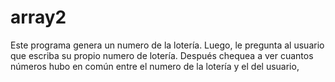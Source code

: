 array2
======

Este programa genera un numero de la lotería. Luego, le pregunta al usuario que escriba su propio numero de lotería. Después chequea a ver cuantos números hubo en común entre el numero de la lotería y el del usuario, 